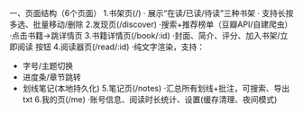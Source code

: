 一、页面结构（6个页面）
1.书架页(/)
 · 展示“在读/已读/待读”三种书架
 · 支持长按多选、批量移动/删除
2.发现页(/discover)
 ·搜索+推荐榜单（豆瓣API/自建爬虫）
 ·点击书籍->跳详情页
3.书籍详情页(/book/:id)
 ·封面、简介、评分、加入书架/立即阅读 按钮
4.阅读器页(/read/:id)
 ·纯文字渲染，支持：
  - 字号/主题切换
  - 进度条/章节跳转
  - 划线笔记(本地持久化)
5.笔记页(/notes)
 ·汇总所有划线+批注，可搜索、导出txt
6.我的页(/me)
 ·账号信息、阅读时长统计、设置(缓存清理、夜间模式)